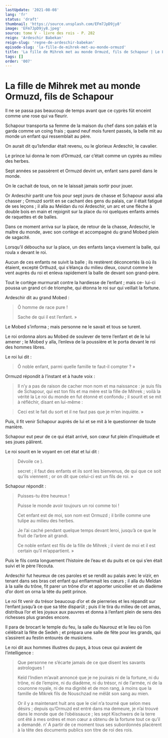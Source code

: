 ```yaml
---
lastUpdate: '2021-08-08'
lang: 'fr'
status: 'draft'
thumbnail: 'https://source.unsplash.com/EFm7JpD9jy8'
image: 'EFm7JpD9jy8.jpeg'
source: tome V - livre des rois - P. 282
reign: 'Ardeschir Babekan'
reign-slug: 'regne-de-ardeschir-babekan'
episode-slug: 'la-fille-de-mihrek-met-au-monde-ormuzd'
title: 'La fille de Mihrek met au monde Ormuzd, fils de Schapour | Le Livre des Rois | Shâhnâmeh'
tags: []
order: '007'
---
```


<!-- LTeX: language=fr -->

# La fille de Mihrek met au monde Ormuzd, fils de Schapour

Il ne se passa pas beaucoup de temps avant que ce cyprès fût enceint comme une rose qui va fleurir.

Schapour transporta sa femme de la maison du chef dans son palais et la garda comme un coing frais ; quand neuf mois furent passés, la belle mit au monde un enfant qui ressemblait au père.

On aurait dit qu’Isfendiar était revenu, ou le glorieux Ardeschir, le cavalier.

Le prince lui donna le nom d’Ormuzd, car c’était comme un cyprès au milieu des herbes.

Sept années se passèrent et Ormuzd devint un, enfant sans pareil dans le monde.

On le cachait de tous, on ne le laissait jamais sortir pour jouer.

Or Ardeschir partit une fois pour sept jours de chasse et Schapour aussi alla chasser ; Ormuzd sortit en se cachant des gens du palais, car il était fatigué de ses leçons ; il alla au Meïdan du roi Ardeschir, un arc et une flèche à double bois en main et rejoignit sur la place du roi quelques enfants armés de raquettes et de balles.

Dans ce moment arriva sur la place, de retour de la chasse, Ardeschir, le maître du monde, avec son cortège et accompagné du grand Mobed plein de sagacité.

Lorsqu’il déboucha sur la place, un des enfants lança vivement la balle, qui roula x devant le roi.

Aucun de ces enfants ne suivit la balle ; ils restèrent déconcertés là où ils étaient, excepté Orthuzd, qui s’élança du milieu dleux, courut comme le vent auprès du roi et enleva rapidement la balle de devant son grand-père.

Tout le cortège murmurait contre la hardiesse de l’enfant ; mais ce-
lui-ci poussa un grand cri de triomphe, qui étonna le roi sur qui veillait la fortune.

Ardeschir dit au grand Mobed :

> Ô homme de race pure !
>
> Sache de qui il est l’enfant. »

Le Mobed s’informa ; mais personne ne le savait et tous se turent.

Le roi ordonna alors au Mobed de soulever de terre l’enfant et de le lui amener ; le Mobed y alla, l’enleva de la poussière et le porta devant le roi des hommes libres.

Le roi lui dit :

> Ô noble enfant, parmi quelle famille te faut-il compter ? »

Ormuzd répondit à l’instant et à haute voix :

> Il n’y a pas de raison de cacher mon nom et ma naissance : je suis fils de Schapour, qui est ton fils et ma mère est la fille de Mihrek ; voilà la vérité la Le roi du monde en fut étonné et confondu ; il sourit et se mit à réfléchir, disant en lui-même :

> Ceci est le fait du sort et il ne faut pas que je m’en inquiète. »

Puis, il fit venir Schapour auprès de lui et se mit à le questionner de toute manière.

Schapour eut peur de ce qui était arrivé, son cœur fut plein d’inquiétude et ses joues pâlirent.

Le roi sourit en le voyant en cet état et lui dit :

> Dévoile ce ).
>
> secret ; il faut des enfants et ils sont les bienvenus, de qui que ce soit qu’ils viennent ; or on dit que celui-ci est un fils de roi. »

Schapour répondit :

> Puisses-tu être heureux !
>
> Puisse le monde avoir toujours un roi comme toi !
>
> Cet enfant est de moi, son nom est Ormuzd ; il brille comme une tulipe au milieu des herbes.
>
> Je l’ai caché pendant quelque temps devant leroi, jusqu’à ce que le fruit de l’arbre ait grandi.
>
> Ce noble enfant est fils de la fille de Mihrek ; il vient de moi et il est certain qu’il m’appartient. »

Puis le fils conta longuement l’histoire de l’eau et du puits et ce qui s’en était suivi et le père l’écouta.

Ardeschir fut heureux de ces paroles et se rendit au palais avec le vizir, en tenant dans ses bras cet enfant qui enflammait les cœurs ; il alla du Meîdan à la salle du trône, fit parer un trône d’or et apporter unicollier et un diadème d’or dont on orna la tête du petit prince.

Le roi fit venir du trésor beaucoup d’or et de pierreries et les répandit sur l’enfant jusqu’à ce que sa tête disparût ; puis il le tira du milieu de cet amas, distribua l’or et les joyaux aux pauvres et donna à l’enfant plein de sens des richesses plus grandes encore.

Il para de brocart le temple du feu, la salle du Naurouz et le lieu où l’on célébrait la fête de Sedeh ; et prépara une salle de fête pour les grands, qui s’assirent au festin entourés de musiciens.

Le roi dit aux hommes illustres du pays, à tous ceux qui avaient de l’intelligence :

> Que personne ne s’écarte jamais de ce que disent les savants astrologues !
>
> Keïd l’Indien m’avait annoncé que je ne jouirais ni de la fortune, ni du trône, ni de l’empire, ni du diadème, ni du trésor, ni de l’armée, ni de la couronne royale, ni de ma dignité et de mon rang, à moins que la famille de Mikrek fils de Nouschzad ne mêlât son sang au mien.
>
> Or il y a maintenant huit ans que le ciel n’a tourné que selon mes désirs ; depuis qu’Ormuzd est entré dans ma demeure, je n’ai trouvé dans le monde que de l’obéissauce ; les sept Kischwers de la terre ont été à mes ordres et mon cœur a obtenu de la fortune tout ce qu’il a demandé. n’ A partir de ce moment tous ses subordonnés placèrent à la tête des documents publics son titre de roi des rois.
